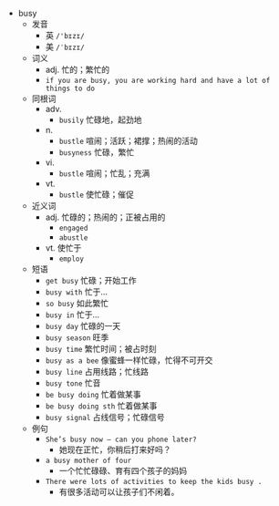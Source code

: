 - busy
  - 发音
    - 英 `/'bɪzɪ/`
    - 美 `/ˈbɪzɪ/`
  - 词义
    - adj. 忙的；繁忙的
    - `if you are busy, you are working hard and have a lot of things to do`
  - 同根词
    - adv.
      - `busily` 忙碌地，起劲地
    - n.
      - `bustle` 喧闹；活跃；裙撑；热闹的活动
      - `busyness` 忙碌，繁忙
    - vi.
      - `bustle` 喧闹；忙乱；充满
    - vt.
      - `bustle` 使忙碌；催促
  - 近义词
    - adj. 忙碌的；热闹的；正被占用的
      - `engaged`
      - `abustle`
    - vt. 使忙于
      - `employ`
  - 短语
    - `get busy` 忙碌；开始工作 
    - `busy with` 忙于… 
    - `so busy` 如此繁忙 
    - `busy in` 忙于… 
    - `busy day` 忙碌的一天 
    - `busy season` 旺季 
    - `busy time` 繁忙时间；被占时刻 
    - `busy as a bee` 像蜜蜂一样忙碌，忙得不可开交 
    - `busy line` 占用线路；忙线路 
    - `busy tone` 忙音 
    - `be busy doing` 忙着做某事 
    - `be busy doing sth` 忙着做某事 
    - `busy signal` 占线信号；忙碌信号 
  - 例句
    - `She’s busy now – can you phone later?`
      - 她现在正忙，你稍后打来好吗？
    - `a busy mother of four`
      - 一个忙忙碌碌、育有四个孩子的妈妈
    - `There were lots of activities to keep the kids busy .`
      - 有很多活动可以让孩子们不闲着。


